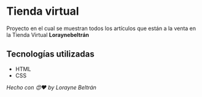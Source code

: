 # Tienda virtual 

Proyecto en el cual se muestran todos los artículos que están a la venta en la Tienda Virtual **Loraynebeltrán**


## Tecnologías utilizadas 

* HTML
* CSS

_Hecho con 😍❤ by Lorayne Beltrán_





